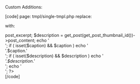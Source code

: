 Custom Additions:

[code]
page: tmpl/single-tmpl.php
replace:
<?php if( get_post_format() ) { get_template_part('parts/post-formats'); } ?>

with:
      <?php if( get_post_format() ){
 		get_template_part('parts/post-formats');
	 }else{
?>
  <div class="page-image">
  	<div class="image-container">
  		<?php hu_the_post_thumbnail('thumb-large', '', false );//no attr and no placeholder ?>
  		<?php
  			$caption = get_post(get_post_thumbnail_id())->post_excerpt;
  			$description = get_post(get_post_thumbnail_id())->post_content;
  			echo '<div class="page-image-text">';
  			if ( isset($caption) && $caption ) echo '<div class="caption">'.$caption.'</div>';
  			if ( isset($description) && $description ) echo '<div class="description"><i>'.$description.'</i></div>';
  			echo '</div>';
  		?>
  	</div>
  </div><!--/.page-image-->
<?php	
}
	 ?>
[/code]
